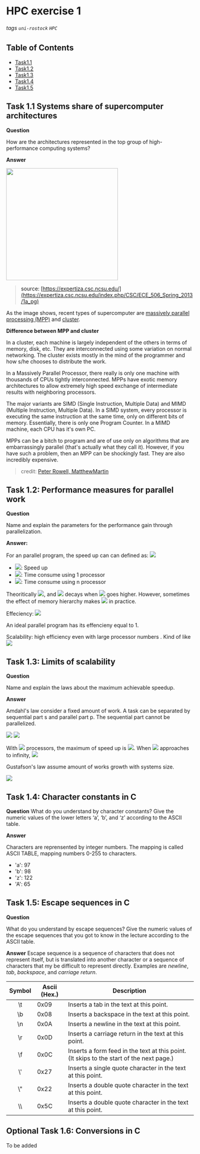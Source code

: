 # HPC exercise 1
###### tags `uni-rostock` `HPC`

## Table of Contents
<!--ts-->
* [Task1.1](#t1)
* [Task1.2](#t2)
* [Task1.3](#t3)
* [Task1.4](#t4)
* [Task1.5](#t5)
<!--te-->

<a name="t1">
  
## Task 1.1 Systems share of supercomputer architectures 
**Question**

How are the architectures represented in the top group of high-performance computing systems?

**Answer**

<img src="https://expertiza.csc.ncsu.edu/images/0/0c/Architecture_Share1.png" width="300">

> source: [https://expertiza.csc.ncsu.edu/](https://expertiza.csc.ncsu.edu/index.php/CSC/ECE_506_Spring_2013/1a_pg)

As the image shows, recent types of supercomputer are [massively parallel processing (MPP)](https://en.wikipedia.org/wiki/Massively_parallel) and [cluster](https://en.wikipedia.org/wiki/Computer_cluster).

**Difference between MPP and cluster**

In a cluster, each machine is largely independent of the others in terms of memory, disk, etc. They are interconnected using some variation on normal networking. The cluster exists mostly in the mind of the programmer and how s/he chooses to distribute the work.

In a Massively Parallel Processor, there really is only one machine with thousands of CPUs tightly interconnected. MPPs have exotic memory architectures to allow extremely high speed exchange of intermediate results with neighboring processors.

The major variants are SIMD (Single Instruction, Multiple Data) and MIMD (Multiple Instruction, Multiple Data). In a SIMD system, every processor is executing the same instruction at the same time, only on different bits of memory. Essentially, there is only one Program Counter. In a MIMD machine, each CPU has it's own PC.

MPPs can be a bitch to program and are of use only on algorithms that are embarrassingly parallel (that's actually what they call it). However, if you have such a problem, then an MPP can be shockingly fast. They are also incredibly expensive.
> credit: [Peter Rowell, MatthewMartin](https://stackoverflow.com/questions/5570936/what-is-the-difference-between-a-cluster-and-mpp-supercomputer-architecture)

<a name="t2">
  
## Task 1.2: Performance measures for parallel work
**Question**

Name and explain the parameters for the performance gain through parallelization.

**Answer:**

For an parallel program, the speed up can can defined as:
<img src="https://render.githubusercontent.com/render/math?math=S_n = T_1 / T_n">
* <img src="https://render.githubusercontent.com/render/math?math=S_n">: Speed up
* <img src="https://render.githubusercontent.com/render/math?math=T_1">: Time consume using 1 processor
* <img src="https://render.githubusercontent.com/render/math?math=T_n">: Time consume using n processor

Theoritically <img src="https://render.githubusercontent.com/render/math?math=S_n < n">, and <img src="https://render.githubusercontent.com/render/math?math=S_n"> decays when <img src="https://render.githubusercontent.com/render/math?math=n"> goes higher. However, sometimes the effect of memory hierarchy makes <img src="https://render.githubusercontent.com/render/math?math=S_n > n"> in practice.

Effeciency: <img src="https://render.githubusercontent.com/render/math?math=E_n = S_n / n">

An ideal parallel program has its effencieny equal to 1.

Scalability: high efficiency even with large processor numbers
. Kind of like
<img src="https://render.githubusercontent.com/render/math?math=E_\infty">

<a name="t3">
  
## Task 1.3: Limits of scalability
**Question**

Name and explain the laws about the maximum achievable speedup.

**Answer**

Amdahl's law consider a fixed amount of work.
A task can be separated by sequential part s and parallel part p. The sequential part cannot be parallelized.

<img src="https://render.githubusercontent.com/render/math?math=0 < s < 1">

<img src="https://render.githubusercontent.com/render/math?math=s %2B p = 1">

With <img src="https://render.githubusercontent.com/render/math?math=n"> processors, the maximum of speed up is <img src="https://render.githubusercontent.com/render/math?math=S_{max} = \frac{1}{s %2B p/n}">. When <img src="https://render.githubusercontent.com/render/math?math=n"> approaches to infinity, <img src="https://render.githubusercontent.com/render/math?math=S_{max} = \frac{1}{s}">


Gustafson's law assume amount of works growth with systems size.

<img src="https://render.githubusercontent.com/render/math?math=S_{max} = s %2B pn">

<a name="t4">
  
## Task 1.4: Character constants in C
**Question**
What do you understand by character constants? Give the numeric values of the lower letters ‘a’, ‘b’,
and ‘z’ according to the ASCII table.

**Answer**

Characters are reprensented by integer numbers. The mapping is called ASCII TABLE, mapping numbers 0-255 to characters.
* 'a': 97
* 'b': 98
* 'z': 122
* 'A': 65

<a name="t5">
  
## Task 1.5: Escape sequences in C
**Question**

What do you understand by escape sequences? Give the numeric values of the escape sequences that
you got to know in the lecture according to the ASCII table.

**Answer**
Escape sequence is a sequence of characters that does not represent itself, but is translated into another character or a sequence of characters that my be difficult to represent directly. Examples are *newline*, *tab*, *backspace*, and *carriage return*.

|Symbol|Ascii (Hex.)|Description|
|:--:|--|--|
|\\t|0x09|Inserts a tab in the text at this point.|
|\\b|0x08|Inserts a backspace in the text at this point.|
|\\n|0x0A|Inserts a newline in the text at this point.|
|\\r|0x0D|Inserts a carriage return in the text at this point.|
|\\f|0x0C|Inserts a form feed in the text at this point. (It skips to the start of the next page.)|
|\\'|0x27|Inserts a single quote character in the text at this point.|
|\\"|0x22|Inserts a double quote character in the text at this point.|
| \\\ |0x5C|Inserts a double quote character in the text at this point.|


## Optional Task 1.6: Conversions in C
To be added

